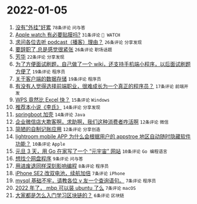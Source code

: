 # 2022-01-05

1. [没有"外挂"好累](https://www.v2ex.com/t/826242) `78条评论` `问与答`
1. [Apple watch 有必要贴膜吗?](https://www.v2ex.com/t/826280) `31条评论` ` WATCH`
1. [求问各位去听 podcast（播客）理由？](https://www.v2ex.com/t/826257) `26条评论` `分享发现`
1. [要辞职了,总是感觉很紧张](https://www.v2ex.com/t/826245) `26条评论` `职场话题`
1. [芳华](https://www.v2ex.com/t/826255) `22条评论` `分享发现`
1. [为了方便面试刷题，自己做了一个 wiki，还支持手机端小程序，以后面试刷题方便了](https://www.v2ex.com/t/826261) `19条评论` `程序员`
1. [关于客户端的数据存储](https://www.v2ex.com/t/826259) `19条评论` `程序员`
1. [有没有人觉得选择前端职业，很难成长为一个真正的程序员？](https://www.v2ex.com/t/826311) `17条评论` `前端开发`
1. [WPS 竟然比 Excel 快？](https://www.v2ex.com/t/826298) `15条评论` `Windows`
1. [推荐本小说《李氏》](https://www.v2ex.com/t/826256) `14条评论` `分享发现`
1. [springboot 加壳](https://www.v2ex.com/t/826247) `14条评论` `Java`
1. [企业微信店大欺客啊，求助啊，我们这种消费者咋活啊](https://www.v2ex.com/t/826283) `12条评论` `微信`
1. [简陋的自制记账应用](https://www.v2ex.com/t/826240) `12条评论` `分享创造`
1. [lightroom mobile APP 为什么会根据用户的 appstroe 地区自动随时隐藏软件功能？](https://www.v2ex.com/t/826248) `10条评论` `Apple`
1. [元旦 3 天，用 Go 在家写了一个 “元宇宙” 网站](https://www.v2ex.com/t/826238) `10条评论` `Go 编程语言`
1. [想找个网盘程序](https://www.v2ex.com/t/826236) `9条评论` `问与答`
1. [用进废退同样深刻影响编程](https://www.v2ex.com/t/826285) `8条评论` `程序员`
1. [iPhone SE2 改双电池，续航加倍](https://www.v2ex.com/t/826295) `7条评论` `iPhone`
1. [mysql 基础不牢，请教各位 v 友一个查询语句。](https://www.v2ex.com/t/826277) `7条评论` `程序员`
1. [2022 年了， mbp 可以装 ubuntu 了么](https://www.v2ex.com/t/826243) `7条评论` `macOS`
1. [大家都是怎么入门学习区块链的？](https://www.v2ex.com/t/826305) `6条评论` `区块链`
